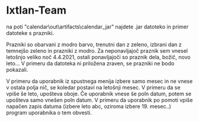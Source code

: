 # Ixtlan-Team

na poti "calendar\out\artifacts\calendar_jar" najdete .jar datoteko in primer datoteke s prazniki.

Prazniki so obarvani z modro barvo, trenutni dan z zeleno, izbrani dan z temnejšo zeleno in prazniki z modro. Za neponavljajoč praznik sem vnesel letošnjo veliko noč 4.4.2021, ostali ponavljajoči so praznik dela, božič, novo leto... V primeru da datoteka ni priložena zraven, se prazniki ne bodo pokazali.

V primeru da uporabnik iz spustnega menija izbere samo mesec in ne vnese v ostala polja nič, se koledar postavi na letošnji mesec. V primeru da se vpiše še leto, upošteva oboje. Če uporabnik vnese še poln datum, potem se upošteva samo vnešen poln datum. V primeru da uporabnik po pomoti vpiše napačen zapis datuma (izbere leto abc, oziroma izbere 19. mesec..) program uporabnika o tem obvesti.
